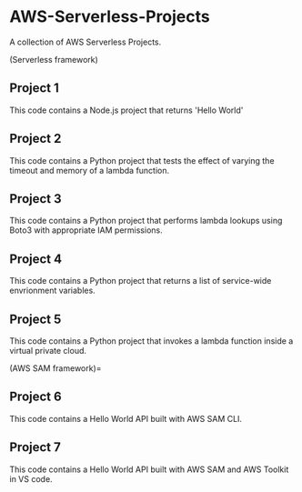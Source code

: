 # AWS-Serverless-Projects
A collection of AWS Serverless Projects.

(Serverless framework)  
## Project 1
This code contains a Node.js project that returns 'Hello World'
## Project 2
This code contains a Python project that tests the effect of varying the timeout and memory of a lambda function. 
## Project 3
This code contains a Python project that performs lambda lookups using Boto3 with appropriate IAM permissions.
## Project 4
This code contains a Python project that returns a list of service-wide envrionment variables.
## Project 5
This code contains a Python project that invokes a lambda function inside a virtual private cloud.  

(AWS SAM framework)=  
## Project 6
This code contains a Hello World API built with AWS SAM CLI. 
## Project 7
This code contains a Hello World API built with AWS SAM and AWS Toolkit in VS code.
